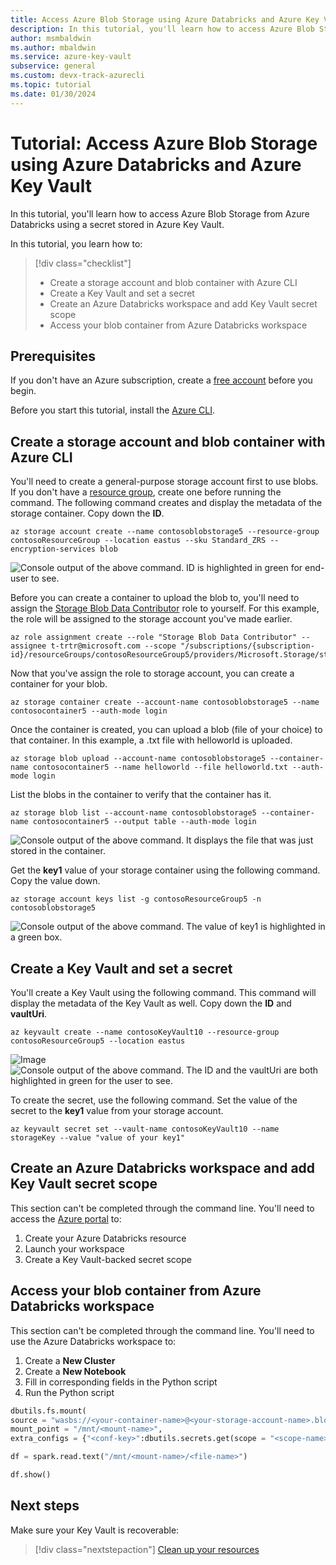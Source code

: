 ```yaml
---
title: Access Azure Blob Storage using Azure Databricks and Azure Key Vault
description: In this tutorial, you'll learn how to access Azure Blob Storage from Azure Databricks using a secret stored in Azure Key Vault
author: msmbaldwin
ms.author: mbaldwin
ms.service: azure-key-vault
subservice: general
ms.custom: devx-track-azurecli
ms.topic: tutorial
ms.date: 01/30/2024
---
```


# Tutorial: Access Azure Blob Storage using Azure Databricks and Azure Key Vault

In this tutorial, you'll learn how to access Azure Blob Storage from Azure Databricks using a secret stored in Azure Key Vault. 

In this tutorial, you learn how to:

> [!div class="checklist"]
> * Create a storage account and blob container with Azure CLI
> * Create a Key Vault and set a secret
> * Create an Azure Databricks workspace and add Key Vault secret scope
> * Access your blob container from Azure Databricks workspace

## Prerequisites

If you don't have an Azure subscription, create a [free account](https://azure.microsoft.com/free/?WT.mc_id=A261C142F) before you begin.

Before you start this tutorial, install the [Azure CLI](/cli/azure/install-azure-cli-windows).

## Create a storage account and blob container with Azure CLI

You'll need to create a general-purpose storage account first to use blobs. If you don't have a [resource group](/cli/azure/group#az-group-create), create one before running the command. The following command creates and display the metadata of the storage container. Copy down the **ID**.

```azurecli
az storage account create --name contosoblobstorage5 --resource-group contosoResourceGroup --location eastus --sku Standard_ZRS --encryption-services blob
```

![Console output of the above command. ID is highlighted in green for end-user to see.](../media/databricks-command-output-1.png)

Before you can create a container to upload the blob to, you'll need to assign the [Storage Blob Data Contributor](/azure/role-based-access-control/built-in-roles#storage-blob-data-contributor) role to yourself. For this example, the role will be assigned to the storage account you've made earlier.

```azurecli
az role assignment create --role "Storage Blob Data Contributor" --assignee t-trtr@microsoft.com --scope "/subscriptions/{subscription-id}/resourceGroups/contosoResourceGroup5/providers/Microsoft.Storage/storageAccounts/contosoblobstorage5
```

Now that you've assign the role to storage account, you can create a container for your blob.

```azurecli
az storage container create --account-name contosoblobstorage5 --name contosocontainer5 --auth-mode login
```

Once the container is created, you can upload a blob (file of your choice) to that container. In this example, a .txt file with helloworld is uploaded.

```azurecli
az storage blob upload --account-name contosoblobstorage5 --container-name contosocontainer5 --name helloworld --file helloworld.txt --auth-mode login
```

List the blobs in the container to verify that the container has it.

```azurecli
az storage blob list --account-name contosoblobstorage5 --container-name contosocontainer5 --output table --auth-mode login
```

![Console output of the above command. It displays the file that was just stored in the container.](../media/databricks-command-output-2.png)

Get the **key1** value of your storage container using the following command. Copy the value down.

```azurecli
az storage account keys list -g contosoResourceGroup5 -n contosoblobstorage5
```

![Console output of the above command. The value of key1 is highlighted in a green box.](../media/databricks-command-output-3.png)

## Create a Key Vault and set a secret

You'll create a Key Vault using the following command. This command will display the metadata of the Key Vault as well. Copy down the **ID** and **vaultUri**.

```azurecli
az keyvault create --name contosoKeyVault10 --resource-group contosoResourceGroup5 --location eastus
```

![Image](../media/databricks-command-output-4.png)
![Console output of the above command. The ID and the vaultUri are both highlighted in green for the user to see.](../media/databricks-command-output-5.png)

To create the secret, use the following command. Set the value of the secret to the **key1** value from your storage account.

```azurecli
az keyvault secret set --vault-name contosoKeyVault10 --name storageKey --value "value of your key1"
```

## Create an Azure Databricks workspace and add Key Vault secret scope

This section can't be completed through the command line. You'll need to access the [Azure portal](https://portal.azure.com/#home) to:

1. Create your Azure Databricks resource
1. Launch your workspace
1. Create a Key Vault-backed secret scope

## Access your blob container from Azure Databricks workspace

This section can't be completed through the command line. You'll need to use the Azure Databricks workspace to:

1. Create a **New Cluster**
1. Create a **New Notebook**
1. Fill in corresponding fields in the Python script
1. Run the Python script

```python
dbutils.fs.mount(
source = "wasbs://<your-container-name>@<your-storage-account-name>.blob.core.windows.net",
mount_point = "/mnt/<mount-name>",
extra_configs = {"<conf-key>":dbutils.secrets.get(scope = "<scope-name>", key = "<key-name>")})

df = spark.read.text("/mnt/<mount-name>/<file-name>")

df.show()
```

## Next steps

Make sure your Key Vault is recoverable:
> [!div class="nextstepaction"]
> [Clean up your resources](/azure/azure-resource-manager/management/delete-resource-group?tabs=azure-powershell)
